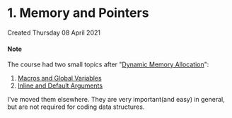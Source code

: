# 1. Memory and Pointers
Created Thursday 08 April 2021

#### Note
The course had two small topics after "[Dynamic Memory Allocation](1._Memory_and_Pointers/2._Dynamic_Memory_Allocation.md)":

1. [Macros and Global Variables](7._C++_Continued/1._Macros_and_Global_Variables.md)
2. [Inline and Default Arguments](7._C++_Continued/2._Inline_and_Default_Arguments.md)

I've moved them elsewhere. They are very important(and easy) in general, but are not required for coding data structures.

